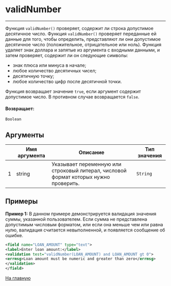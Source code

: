 # validNumber

---

Функция `validNumber()` проверяет, содержит ли строка допустимое десятичное число.
Функция `validNumber()` проверяет переданные ей данные для того, чтобы определить, представляют ли они допустимое
десятичное число (положительное, отрицательное или ноль).
Функция удаляет знак доллара и запятые из аргумента с входными данными, и затем проверяет, содержит ли он следующие символы:
* знак плюса или минуса в начале;
* любое количество десятичных чисел;
* десятичную точку;
* любое количество цифр после десятичной точки.

Функция возвращает значение `true`, если аргумент содержит допустимое число. В противном случае возвращается `false`.

#### Возвращает:

`Boolean`

## Аргументы

|  | Имя аргумента | Описание | Тип значения |
| --- | --- | --- | --- |
| 1 | string | Указывает переменную или строковый литерал, числовой формат которых нужно проверить. | `String` |

## Примеры

**Пример 1:** В данном примере демонстрируется валидация значения суммы, указанной пользователем.
Если сумма не представлена допустимым числовым форматом, или если она меньше чем или равна нулю, валидация считается невыполненной, и появляется сообщение об ошибке.
```xml
<field name="LOAN_AMOUNT" type="text">
<label>Enter loan amount:</label>
<validation test="validNumber(LOAN_AMOUNT) and LOAN_AMOUNT gt 0">
<errmsg>Loan amount must be numeric and greater than zero</errmsg>
</validation>
</field>
```



[На главную](./)
